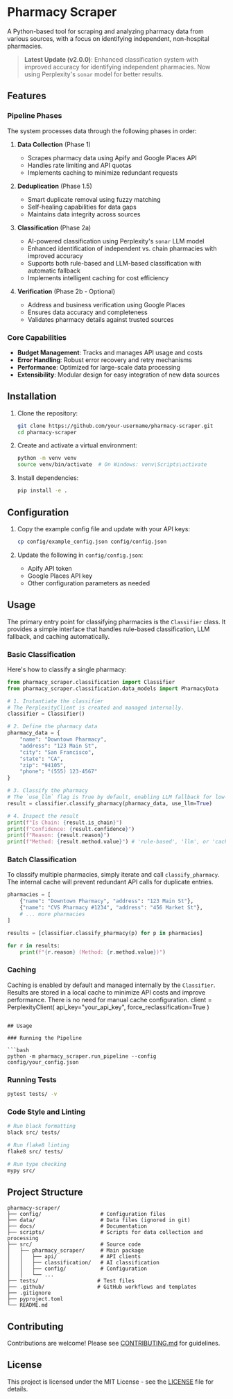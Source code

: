 # Pharmacy Scraper

A Python-based tool for scraping and analyzing pharmacy data from various sources, with a focus on identifying independent, non-hospital pharmacies.

> **Latest Update (v2.0.0)**: Enhanced classification system with improved accuracy for identifying independent pharmacies. Now using Perplexity's `sonar` model for better results.

## Features

### Pipeline Phases

The system processes data through the following phases in order:

1. **Data Collection** (Phase 1)
   - Scrapes pharmacy data using Apify and Google Places API
   - Handles rate limiting and API quotas
   - Implements caching to minimize redundant requests

2. **Deduplication** (Phase 1.5)
   - Smart duplicate removal using fuzzy matching
   - Self-healing capabilities for data gaps
   - Maintains data integrity across sources

3. **Classification** (Phase 2a)
   - AI-powered classification using Perplexity's `sonar` LLM model
   - Enhanced identification of independent vs. chain pharmacies with improved accuracy
   - Supports both rule-based and LLM-based classification with automatic fallback
   - Implements intelligent caching for cost efficiency

4. **Verification** (Phase 2b - Optional)
   - Address and business verification using Google Places
   - Ensures data accuracy and completeness
   - Validates pharmacy details against trusted sources

### Core Capabilities

- **Budget Management**: Tracks and manages API usage and costs
- **Error Handling**: Robust error recovery and retry mechanisms
- **Performance**: Optimized for large-scale data processing
- **Extensibility**: Modular design for easy integration of new data sources

## Installation

1. Clone the repository:
   ```bash
   git clone https://github.com/your-username/pharmacy-scraper.git
   cd pharmacy-scraper
   ```

2. Create and activate a virtual environment:
   ```bash
   python -m venv venv
   source venv/bin/activate  # On Windows: venv\Scripts\activate
   ```

3. Install dependencies:
   ```bash
   pip install -e .
   ```

## Configuration

1. Copy the example config file and update with your API keys:
   ```bash
   cp config/example_config.json config/config.json
   ```

2. Update the following in `config/config.json`:
   - Apify API token
   - Google Places API key
   - Other configuration parameters as needed

## Usage

The primary entry point for classifying pharmacies is the `Classifier` class. It provides a simple interface that handles rule-based classification, LLM fallback, and caching automatically.

### Basic Classification

Here's how to classify a single pharmacy:

```python
from pharmacy_scraper.classification import Classifier
from pharmacy_scraper.classification.data_models import PharmacyData

# 1. Instantiate the classifier
# The PerplexityClient is created and managed internally.
classifier = Classifier()

# 2. Define the pharmacy data
pharmacy_data = {
    "name": "Downtown Pharmacy",
    "address": "123 Main St",
    "city": "San Francisco",
    "state": "CA",
    "zip": "94105",
    "phone": "(555) 123-4567"
}

# 3. Classify the pharmacy
# The `use_llm` flag is True by default, enabling LLM fallback for low-confidence results.
result = classifier.classify_pharmacy(pharmacy_data, use_llm=True)

# 4. Inspect the result
print(f"Is Chain: {result.is_chain}")
print(f"Confidence: {result.confidence}")
print(f"Reason: {result.reason}")
print(f"Method: {result.method.value}") # 'rule-based', 'llm', or 'cached'
```

### Batch Classification

To classify multiple pharmacies, simply iterate and call `classify_pharmacy`. The internal cache will prevent redundant API calls for duplicate entries.

```python
pharmacies = [
    {"name": "Downtown Pharmacy", "address": "123 Main St"},
    {"name": "CVS Pharmacy #1234", "address": "456 Market St"},
    # ... more pharmacies
]

results = [classifier.classify_pharmacy(p) for p in pharmacies]

for r in results:
    print(f"{r.reason} (Method: {r.method.value})")
```

### Caching

Caching is enabled by default and managed internally by the `Classifier`. Results are stored in a local cache to minimize API costs and improve performance. There is no need for manual cache configuration.
client = PerplexityClient(
    api_key="your_api_key",
    force_reclassification=True
)
```

## Usage

### Running the Pipeline

```bash
python -m pharmacy_scraper.run_pipeline --config config/your_config.json
```

### Running Tests

```bash
pytest tests/ -v
```

### Code Style and Linting

```bash
# Run black formatting
black src/ tests/

# Run flake8 linting
flake8 src/ tests/

# Run type checking
mypy src/
```

## Project Structure

```
pharmacy-scraper/
├── config/                   # Configuration files
├── data/                     # Data files (ignored in git)
├── docs/                     # Documentation
├── scripts/                  # Scripts for data collection and processing
├── src/                      # Source code
│   ├── pharmacy_scraper/     # Main package
│   │   ├── api/              # API clients
│   │   ├── classification/   # AI classification
│   │   ├── config/           # Configuration
│   │   └── ...
├── tests/                   # Test files
├── .github/                 # GitHub workflows and templates
├── .gitignore
├── pyproject.toml
└── README.md
```

## Contributing

Contributions are welcome! Please see [CONTRIBUTING.md](CONTRIBUTING.md) for guidelines.

## License

This project is licensed under the MIT License - see the [LICENSE](LICENSE) file for details.

